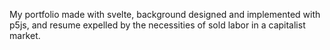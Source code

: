 My portfolio made with svelte, background designed and implemented with p5js, and resume expelled by the necessities of sold labor in a capitalist market.
